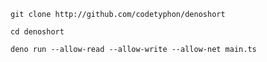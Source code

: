 ```
git clone http://github.com/codetyphon/denoshort
```

```
cd denoshort
```

```
deno run --allow-read --allow-write --allow-net main.ts
```